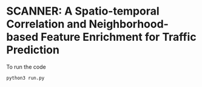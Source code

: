 # SCANNER: A Spatio-temporal Correlation and Neighborhood-based Feature Enrichment for Traffic Prediction


To run the code
````
python3 run.py
````